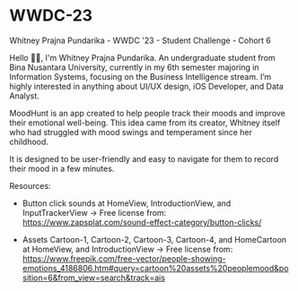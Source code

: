 # WWDC-23
Whitney Prajna Pundarika - WWDC '23 - Student Challenge - Cohort 6

Hello 🙋‍♀️, I'm Whitney Prajna Pundarika. An undergraduate student from Bina Nusantara University, currently in my 6th semester majoring in Information Systems, focusing on the Business Intelligence stream. I’m highly interested in anything about UI/UX design, iOS Developer, and Data Analyst.

MoodHunt is an app created to help people track their moods and improve their emotional well-being. This idea came from its creator, Whitney itself who had struggled with mood swings and temperament since her childhood. 

It is designed to be user-friendly and easy to navigate for them to record their mood in a few minutes.


Resources:

- Button click sounds at HomeView, IntroductionView, and InputTrackerView -> Free license from: https://www.zapsplat.com/sound-effect-category/button-clicks/

- Assets Cartoon-1, Cartoon-2, Cartoon-3, Cartoon-4, and HomeCartoon at HomeView, and IntroductionView -> Free license from:
https://www.freepik.com/free-vector/people-showing-emotions_4186806.htm#query=cartoon%20assets%20peoplemood&position=6&from_view=search&track=ais



